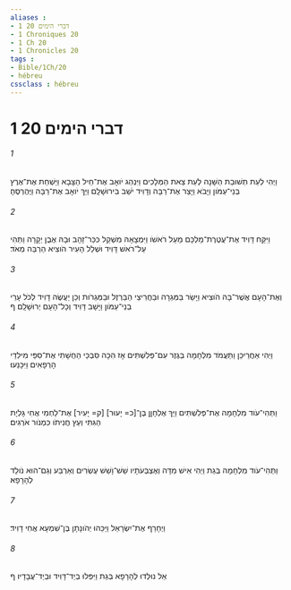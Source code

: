 ```yaml
---
aliases : 
- 1 דברי הימים 20
- 1 Chroniques 20
- 1 Ch 20
- 1 Chronicles 20
tags : 
- Bible/1Ch/20
- hébreu
cssclass : hébreu
---
```


# 1 דברי הימים 20

###### 1
וַיְהִי לְעֵת תְּשׁוּבַת הַשָּׁנָה לְעֵת צֵאת הַמְּלָכִים וַיִּנְהַג יֹואָב אֶת־חֵיל הַצָּבָא וַיַּשְׁחֵת אֶת־אֶרֶץ בְּנֵי־עַמֹּון וַיָּבֹא וַיָּצַר אֶת־רַבָּה וְדָוִיד יֹשֵׁב בִּירוּשָׁלִָם וַיַּךְ יֹואָב אֶת־רַבָּה וַיֶּהֶרְסֶהָ׃
###### 2
וַיִּקַּח דָּוִיד אֶת־עֲטֶרֶת־מַלְכָּם מֵעַל רֹאשֹׁו וַיִּמְצָאָהּ מִשְׁקַל כִּכַּר־זָהָב וּבָהּ אֶבֶן יְקָרָה וַתְּהִי עַל־רֹאשׁ דָּוִיד וּשְׁלַל הָעִיר הֹוצִיא הַרְבֵּה מְאֹד׃
###### 3
וְאֶת־הָעָם אֲשֶׁר־בָּהּ הֹוצִיא וַיָּשַׂר בַּמְּגֵרָה וּבַחֲרִיצֵי הַבַּרְזֶל וּבַמְּגֵרֹות וְכֵן יַעֲשֶׂה דָוִיד לְכֹל עָרֵי בְנֵי־עַמֹּון וַיָּשָׁב דָּוִיד וְכָל־הָעָם יְרוּשָׁלִָם׃ ף
###### 4
וַיְהִי אַחֲרֵיכֵן וַתַּעֲמֹד מִלְחָמָה בְּגֶזֶר עִם־פְּלִשְׁתִּים אָז הִכָּה סִבְּכַי הַחֻשָׁתִי אֶת־סִפַּי מִילִדֵי הָרְפָאִים וַיִּכָּנֵעוּ׃
###### 5
וַתְּהִי־עֹוד מִלְחָמָה אֶת־פְּלִשְׁתִּים וַיַּךְ אֶלְחָןָן בֶּן־[כ= יָעוּר] [ק= יָעִיר] אֶת־לַחְמִי אֲחִי גָּלְיָת הַגִּתִּי וְעֵץ חֲנִיתֹו כִּמְנֹור אֹרְגִים׃
###### 6
וַתְּהִי־עֹוד מִלְחָמָה בְּגַת וַיְהִי אִישׁ מִדָּה וְאֶצְבְּעֹתָיו שֵׁשׁ־וָשֵׁשׁ עֶשְׂרִים וְאַרְבַּע וְגַם־הוּא נֹולַד לְהָרָפָא׃
###### 7
וַיְחָרֵף אֶת־יִשְׂרָאֵל וַיַּכֵּהוּ יְהֹונָתָן בֶּן־שִׁמְעָא אֲחִי דָוִיד׃
###### 8
אֵל נוּלְּדוּ לְהָרָפָא בְּגַת וַיִּפְּלוּ בְיַד־דָּוִיד וּבְיַד־עֲבָדָיו׃ ף
